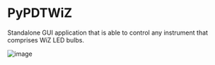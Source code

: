 # PyPDTWiZ
Standalone GUI application that is able to control any instrument that comprises WiZ LED bulbs.


![image](https://github.com/user-attachments/assets/4acac1c7-e6f0-488c-b2f8-c03aa0895517)

